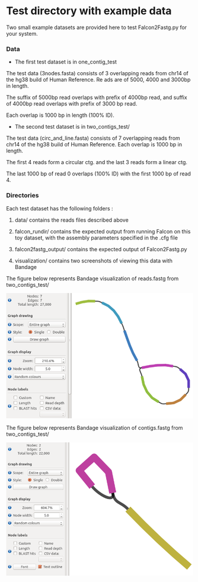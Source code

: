 # Test directory with example data

Two small example datasets are provided here to test Falcon2Fastg.py for your system.


### Data

- The first test dataset is in one_contig_test 

The test data (3nodes.fasta) consists of 3 overlapping reads from chr14 of the hg38 build of Human Reference. Re
ads are of 5000, 4000 and 3000bp in length. 

The suffix of 5000bp read overlaps with prefix of 4000bp read, and suffix of 4000bp read overlaps with prefix of
 3000 bp read. 

Each overlap is 1000 bp in length (100% ID).



- The second test dataset is in two_contigs_test/

The test data (circ_and_line.fasta) consists of 7 overlapping reads from chr14 of the hg38 build of Human Reference. Each overlap is 1000 bp in length. 

The first 4 reads form a circular ctg. and the last 3 reads form a linear ctg. 

The last 1000 bp of read 0 overlaps (100% ID) with the first 1000 bp of read 4.



### Directories

Each test dataset has the following folders : 

1. data/ contains the reads files described above

2. falcon_rundir/ contains the expected output from running Falcon on this toy dataset, with the assembly parameters specified in the .cfg file

3. falcon2fastg_output/ contains the expected output of Falcon2Fastg.py 

4. visualization/ contains two screenshots of viewing this data with Bandage


The figure below represents Bandage visualization of reads.fastg from two_contigs_test/

![Alt text](/test/two_contigs_test/visualization/circ_lin_reads.png?raw=true "Example reads after Bandage")


The figure below represents Bandage visualization of contigs.fastg from two_contigs_test/

![Alt text](/test/two_contigs_test/visualization/circ_lin_ctgs.png?raw=true "Example reads after Bandage")



